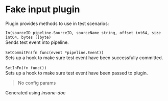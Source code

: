 # Fake input plugin
Plugin provides methods to use in test scenarios:

``In(sourceID pipeline.SourceID, sourceName string, offset int64, size int64, bytes []byte)``<br>Sends test event into pipeline.
<br><br>
``SetCommitFn(fn func(event *pipeline.Event))``<br>Sets up a hook to make sure test event have been successfully committed.
<br><br>
``SetInFn(fn func())``<br>Sets up a hook to make sure test event have been passed to plugin.


> No config params


 Generated using *insane-doc*